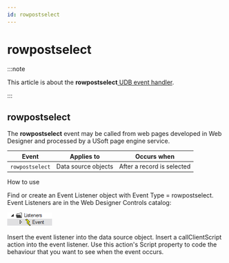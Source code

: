 ```yaml
---
id: rowpostselect
---
```


# rowpostselect




:::note

This article is about the **rowpostselect**[ UDB event handler](/docs/Web_and_app_UIs/UDB_Events).

:::

## **rowpostselect**

The **rowpostselect** event may be called from web pages developed in Web Designer and processed by a USoft page engine service.

|**Event**|**Applies to**|**Occurs when**|
|--------|--------|--------|
|`rowpostselect`|Data source objects|After a record is selected|



How to use

Find or create an Event Listener object with Event Type = rowpostselect. Event Listeners are in the Web Designer Controls catalog:

![](./assets/ff8672be-ff07-426e-ba7e-0ecf37444b63.png)

Insert the event listener into the data source object. Insert a callClientScript action into the event listener. Use this action's Script property to code the behaviour that you want to see when the event occurs.
